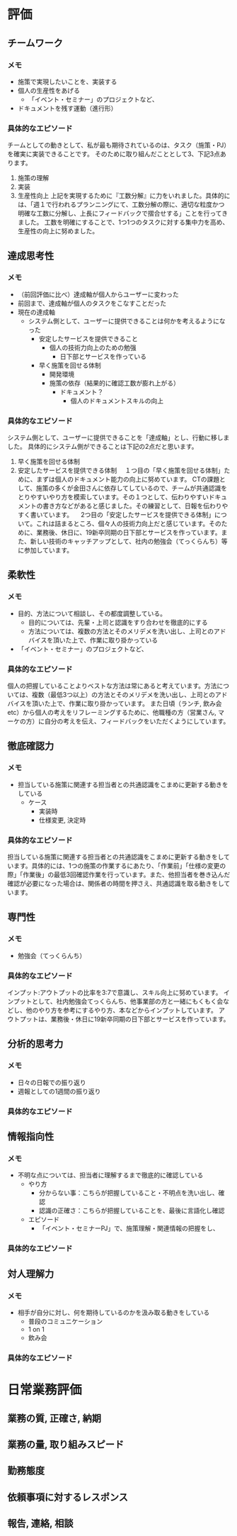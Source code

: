 # 評価
## チームワーク
### メモ
- 施策で実現したいことを、実装する
- 個人の生産性をあげる
	- 「イベント・セミナー」のプロジェクトなど、
- ドキュメントを残す運動（進行形）

### 具体的なエピソード
チームとしての動きとして、私が最も期待されているのは、タスク（施策・PJ）を確実に実装できることです。
そのために取り組んだこととして3、下記3点あります。
1. 施策の理解
2. 実装
3. 生産性向上
上記を実現するために『工数分解』に力をいれました。具体的には、「週１で行われるプランニングにて、工数分解の際に、適切な粒度かつ明確な工数に分解し、上長にフィードバックで摺合せする」ことを行ってきました。
工数を明確にすることで、1つ1つのタスクに対する集中力を高め、生産性の向上に努めました。



## 達成思考性
### メモ
- （前回評価に比べ）達成軸が個人からユーザーに変わった
- 前回まで、達成軸が個人のタスクをこなすことだった
- 現在の達成軸
	- システム側として、ユーザーに提供できることは何かを考えるようになった
		- 安定したサービスを提供できること
			- 個人の技術力向上のための勉强
				- 日下部とサービスを作っている
		- 早く施策を回せる体制
			- 開発環境
			- 施策の依存（結果的に確認工数が膨れ上がる）
				- ドキュメント？
					- 個人のドキュメントスキルの向上

### 具体的なエピソード
システム側として、ユーザーに提供できることを「達成軸」とし、行動に移しました。
具体的にシステム側ができることは下記の2点だと思います。
1. 早く施策を回せる体制
2. 安定したサービスを提供できる体制
　１つ目の「早く施策を回せる体制」ために、まずは個人のドキュメント能力の向上に努めています。
CTの課題として、施策の多くが金田さんに依存してしているので、チームが共通認識をとりやすいやり方を模索しています。その１つとして、伝わりやすいドキュメントの書き方などがあると感じました。その練習として、日報を伝わりやすく書いています。
　2つ目の「安定したサービスを提供できる体制」について。これは詰まるところ、個々人の技術力向上だと感じています。そのために、業務後、休日に、19新卒同期の日下部とサービスを作っています。また、新しい技術のキャッチアップとして、社内の勉強会（てっくらんち）等に参加しています。



## 柔軟性
### メモ
- 目的、方法について相談し、その都度調整している。
  - 目的については、先輩・上司と認識をすり合わせを徹底的にする
  - 方法については、複数の方法とそのメリデメを洗い出し、上司とのアドバイスを頂いた上で、作業に取り掛かっている
- 「イベント・セミナー」のプロジェクトなど、

### 具体的なエピソード
個人の把握していることよりベストな方法は常にあると考えています。方法については、複数（最低3つ以上）の方法とそのメリデメを洗い出し、上司とのアドバイスを頂いた上で、作業に取り掛かっています。
また日頃（ランチ, 飲み会etc）から個人の考えをリフレーミングするために、他職種の方（営業さん, マーケの方）に自分の考えを伝え、フィードバックをいただくようにしています。




## 徹底確認力
### メモ
- 担当している施策に関連する担当者との共通認識をこまめに更新する動きをしている
  - ケース
    - 実装時
    - 仕様変更, 決定時

### 具体的なエピソード
担当している施策に関連する担当者との共通認識をこまめに更新する動きをしています。具体的には、1つの施策の作業するにあたり、「作業前」「仕様の変更の際」「作業後」の最低3回確認作業を行っています。また、他担当者を巻き込んだ確認が必要になった場合は、関係者の時間を押さえ、共通認識を取る動きをしています。




## 専門性
### メモ
- 勉強会（てっくらんち）

### 具体的なエピソード
インプット:アウトプットの比率を3:7で意識し、スキル向上に努めています。
インプットとして、社内勉強会てっくらんち、他事業部の方と一緒にもくもく会などし、他のやり方を参考にするやり方、本などからインプットしています。
アウトプットは、業務後・休日に19新卒同期の日下部とサービスを作っています。


## 分析的思考力
### メモ
- 日々の日報での振り返り
- 週報としての1週間の振り返り
### 具体的なエピソード





## 情報指向性
### メモ
- 不明な点については、担当者に理解するまで徹底的に確認している
  - やり方
    - 分からない事：こちらが把握していること・不明点を洗い出し、確認
    - 認識の正確さ：こちらが把握していることを、最後に言語化し確認
  - エピソード
    - 「イベント・セミナーPJ」で、施策理解・関連情報の把握をし、
### 具体的なエピソード






## 対人理解力
### メモ
- 相手が自分に対し、何を期待しているのかを汲み取る動きをしている
  - 普段のコミュニケーション
  - 1 on 1
  - 飲み会
### 具体的なエピソード







# 日常業務評価
## 業務の質, 正確さ, 納期

## 業務の量, 取り組みスピード

## 勤務態度

## 依頼事項に対するレスポンス

## 報告, 連絡, 相談